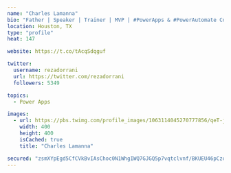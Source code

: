 ```yaml
---
name: "Charles Lamanna"
bio: "Father | Speaker | Trainer | MVP | #PowerApps & #PowerAutomate Community Super User | YouTuber Right-pointing triangle http://youtube.com/c/rezadorrani | Learn - Share - Clockwise rightwards and leftwards open circle arrows"
location: Houston, TX
type: "profile"
heat: 147

website: https://t.co/tAcqSdqguf

twitter:
  username: rezadorrani
  url: https://twitter.com/rezadorrani
  followers: 5349

topics:
  - Power Apps

images:
  - url: https://pbs.twimg.com/profile_images/1063114045270777856/qeT-jpWr_400x400.jpg
    width: 400
    height: 400
    isCached: true
    title: "Charles Lamanna"

secured: "zsmXYpEgd5CfCVkBvIAsChoc0N1WhgIWQ7GJGQ5p7vqtclvnf/BKUEU46pCzqiVcYUsuiOOlKQ1FpjzPrgaIRKb2dIa4yQZ8kfWZoKlxiUCEMfN+ClcxF6yWlVX8jiJUg/a2SmkjaqBgj/L99bbZdnqdkNWmifOJJgJm7S+IA8GZc3AGevyXUqL25oEDWz7w6i6seNhRlHJG85Z8X7s+HqVKw2z7XkcM3Wc8cPiZSvRpKoUg3zjpKC8pKG3Y4RqSx6dr8drQpm6jFWt+u2SMYusejAK1hPAMhggcwUX6bBiyEM1pe3cubs3w7nfjC90jajTpVXvei9/OqP6NO9bSTaowJ8oSZTBseIor6UHCOQyTELBM+faadOC+5Yt7OFTtTxjrsGSh/EJmMngfaqFvGw/Rg/kUXdm9pgiZGfRWcmM=;u4TMq47RsEhDpr/b9I129g=="
---
```


